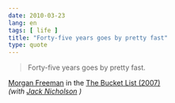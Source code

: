 ```yaml
---
date: 2010-03-23
lang: en
tags: [ life ]
title: "Forty-five years goes by pretty fast"
type: quote
---
```


> Forty-five years goes by pretty fast.

[Morgan Freeman](http://www.imdb.com/name/nm0000151/) in the [The Bucket
List (2007)\
](http://www.imdb.com/title/tt0825232/quotes?qt0369327) *(with [Jack
Nicholson](http://www.imdb.com/name/nm0000197/) )*

